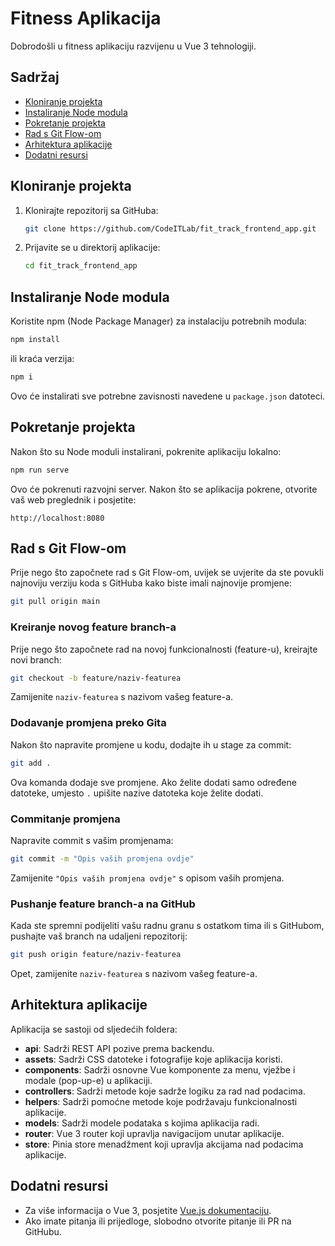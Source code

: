 
# Fitness Aplikacija

Dobrodošli u fitness aplikaciju razvijenu u Vue 3 tehnologiji.

## Sadržaj

- [Kloniranje projekta](#kloniranje-projekta)
- [Instaliranje Node modula](#instaliranje-node-modula)
- [Pokretanje projekta](#pokretanje-projekta)
- [Rad s Git Flow-om](#rad-s-git-flow-om)
- [Arhitektura aplikacije](#arhitektura-aplikacije)
- [Dodatni resursi](#dodatni-resursi)

## Kloniranje projekta

1. Klonirajte repozitorij sa GitHuba:

   ```bash
   git clone https://github.com/CodeITLab/fit_track_frontend_app.git
   ```

2. Prijavite se u direktorij aplikacije:

   ```bash
   cd fit_track_frontend_app
   ```

## Instaliranje Node modula

Koristite npm (Node Package Manager) za instalaciju potrebnih modula:

```bash
npm install
```

ili kraća verzija:

```bash
npm i
```

Ovo će instalirati sve potrebne zavisnosti navedene u `package.json` datoteci.

## Pokretanje projekta

Nakon što su Node moduli instalirani, pokrenite aplikaciju lokalno:

```bash
npm run serve
```

Ovo će pokrenuti razvojni server. Nakon što se aplikacija pokrene, otvorite vaš web preglednik i posjetite:

```
http://localhost:8080
```

## Rad s Git Flow-om

Prije nego što započnete rad s Git Flow-om, uvijek se uvjerite da ste povukli najnoviju verziju koda s GitHuba kako biste imali najnovije promjene:

```bash
git pull origin main
```

### Kreiranje novog feature branch-a

Prije nego što započnete rad na novoj funkcionalnosti (feature-u), kreirajte novi branch:

```bash
git checkout -b feature/naziv-featurea
```

Zamijenite `naziv-featurea` s nazivom vašeg feature-a.

### Dodavanje promjena preko Gita

Nakon što napravite promjene u kodu, dodajte ih u stage za commit:

```bash
git add .
```

Ova komanda dodaje sve promjene. Ako želite dodati samo određene datoteke, umjesto `.` upišite nazive datoteka koje želite dodati.

### Commitanje promjena

Napravite commit s vašim promjenama:

```bash
git commit -m "Opis vaših promjena ovdje"
```

Zamijenite `"Opis vaših promjena ovdje"` s opisom vaših promjena.

### Pushanje feature branch-a na GitHub

Kada ste spremni podijeliti vašu radnu granu s ostatkom tima ili s GitHubom, pushajte vaš branch na udaljeni repozitorij:

```bash
git push origin feature/naziv-featurea
```

Opet, zamijenite `naziv-featurea` s nazivom vašeg feature-a.

## Arhitektura aplikacije

Aplikacija se sastoji od sljedećih foldera:

- **api**: Sadrži REST API pozive prema backendu.
- **assets**: Sadrži CSS datoteke i fotografije koje aplikacija koristi.
- **components**: Sadrži osnovne Vue komponente za menu, vježbe i modale (pop-up-e) u aplikaciji.
- **controllers**: Sadrži metode koje sadrže logiku za rad nad podacima.
- **helpers**: Sadrži pomoćne metode koje podržavaju funkcionalnosti aplikacije.
- **models**: Sadrži modele podataka s kojima aplikacija radi.
- **router**: Vue 3 router koji upravlja navigacijom unutar aplikacije.
- **store**: Pinia store menadžment koji upravlja akcijama nad podacima aplikacije.

## Dodatni resursi

- Za više informacija o Vue 3, posjetite [Vue.js dokumentaciju](https://v3.vuejs.org/).
- Ako imate pitanja ili prijedloge, slobodno otvorite pitanje ili PR na GitHubu.

